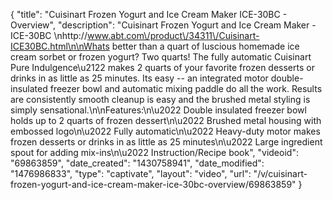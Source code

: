 {
    "title": "Cuisinart Frozen Yogurt and Ice Cream Maker ICE-30BC - Overview",
    "description": "Cuisinart Frozen Yogurt and Ice Cream Maker - ICE-30BC \nhttp:\/\/www.abt.com\/product\/34311\/Cuisinart-ICE30BC.html\n\nWhats better than a quart of luscious homemade ice cream sorbet or frozen yogurt? Two quarts! The fully automatic Cuisinart Pure Indulgence\u2122 makes 2 quarts of your favorite frozen desserts or drinks in as little as 25 minutes. Its easy -- an integrated motor double-insulated freezer bowl and automatic mixing paddle do all the work. Results are consistently smooth cleanup is easy and the brushed metal styling is simply sensational.\n\nFeatures:\n\u2022 Double insulated freezer bowl holds up to 2 quarts of frozen dessert\n\u2022 Brushed metal housing with embossed logo\n\u2022 Fully automatic\n\u2022 Heavy-duty motor makes frozen desserts or drinks in as little as 25 minutes\n\u2022 Large ingredient spout for adding mix-ins\n\u2022 Instruction\/Recipe book",
    "videoid": "69863859",
    "date_created": "1430758941",
    "date_modified": "1476986833",
    "type": "captivate",
    "layout": "video",
    "url": "\/v\/cuisinart-frozen-yogurt-and-ice-cream-maker-ice-30bc-overview\/69863859"
}